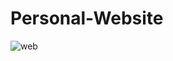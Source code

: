 # Personal-Website
 ![web](https://user-images.githubusercontent.com/47614414/168806656-204f9812-2dc7-49ab-8cc6-5e5550ff39d3.PNG)

